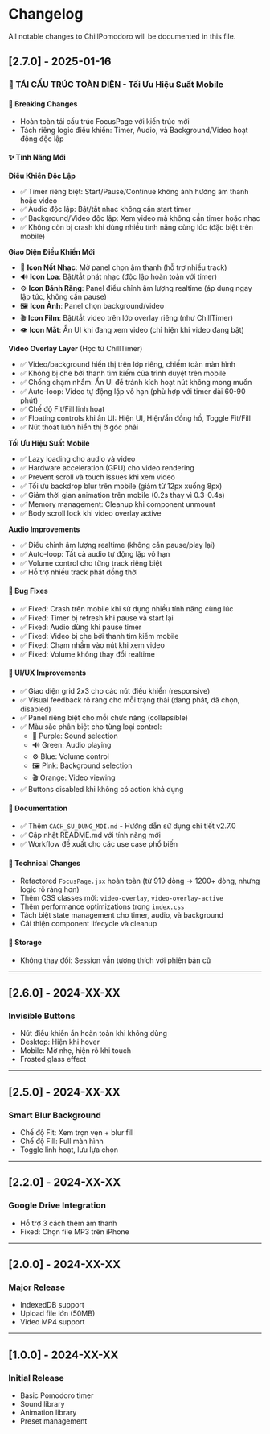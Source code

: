 # Changelog

All notable changes to ChillPomodoro will be documented in this file.

## [2.7.0] - 2025-01-16

### 🎯 TÁI CẤU TRÚC TOÀN DIỆN - Tối Ưu Hiệu Suất Mobile

#### 🚀 Breaking Changes

- Hoàn toàn tái cấu trúc FocusPage với kiến trúc mới
- Tách riêng logic điều khiển: Timer, Audio, và Background/Video hoạt động độc lập

#### ✨ Tính Năng Mới

**Điều Khiển Độc Lập**

- ✅ Timer riêng biệt: Start/Pause/Continue không ảnh hưởng âm thanh hoặc video
- ✅ Audio độc lập: Bật/tắt nhạc không cần start timer
- ✅ Background/Video độc lập: Xem video mà không cần timer hoặc nhạc
- ✅ Không còn bị crash khi dùng nhiều tính năng cùng lúc (đặc biệt trên mobile)

**Giao Diện Điều Khiển Mới**

- 🎵 **Icon Nốt Nhạc**: Mở panel chọn âm thanh (hỗ trợ nhiều track)
- 🔊 **Icon Loa**: Bật/tắt phát nhạc (độc lập hoàn toàn với timer)
- ⚙️ **Icon Bánh Răng**: Panel điều chỉnh âm lượng realtime (áp dụng ngay lập tức, không cần pause)
- 🖼️ **Icon Ảnh**: Panel chọn background/video
- 🎬 **Icon Film**: Bật/tắt video trên lớp overlay riêng (như ChillTimer)
- 👁️ **Icon Mắt**: Ẩn UI khi đang xem video (chỉ hiện khi video đang bật)

**Video Overlay Layer** (Học từ ChillTimer)

- ✅ Video/background hiển thị trên lớp riêng, chiếm toàn màn hình
- ✅ Không bị che bởi thanh tìm kiếm của trình duyệt trên mobile
- ✅ Chống chạm nhầm: Ẩn UI để tránh kích hoạt nút không mong muốn
- ✅ Auto-loop: Video tự động lặp vô hạn (phù hợp với timer dài 60-90 phút)
- ✅ Chế độ Fit/Fill linh hoạt
- ✅ Floating controls khi ẩn UI: Hiện UI, Hiện/ẩn đồng hồ, Toggle Fit/Fill
- ✅ Nút thoát luôn hiển thị ở góc phải

**Tối Ưu Hiệu Suất Mobile**

- ✅ Lazy loading cho audio và video
- ✅ Hardware acceleration (GPU) cho video rendering
- ✅ Prevent scroll và touch issues khi xem video
- ✅ Tối ưu backdrop blur trên mobile (giảm từ 12px xuống 8px)
- ✅ Giảm thời gian animation trên mobile (0.2s thay vì 0.3-0.4s)
- ✅ Memory management: Cleanup khi component unmount
- ✅ Body scroll lock khi video overlay active

**Audio Improvements**

- ✅ Điều chỉnh âm lượng realtime (không cần pause/play lại)
- ✅ Auto-loop: Tất cả audio tự động lặp vô hạn
- ✅ Volume control cho từng track riêng biệt
- ✅ Hỗ trợ nhiều track phát đồng thời

#### 🐛 Bug Fixes

- ✅ Fixed: Crash trên mobile khi sử dụng nhiều tính năng cùng lúc
- ✅ Fixed: Timer bị refresh khi pause và start lại
- ✅ Fixed: Audio dừng khi pause timer
- ✅ Fixed: Video bị che bởi thanh tìm kiếm mobile
- ✅ Fixed: Chạm nhầm vào nút khi xem video
- ✅ Fixed: Volume không thay đổi realtime

#### 🎨 UI/UX Improvements

- ✅ Giao diện grid 2x3 cho các nút điều khiển (responsive)
- ✅ Visual feedback rõ ràng cho mỗi trạng thái (đang phát, đã chọn, disabled)
- ✅ Panel riêng biệt cho mỗi chức năng (collapsible)
- ✅ Màu sắc phân biệt cho từng loại control:
  - 🎵 Purple: Sound selection
  - 🔊 Green: Audio playing
  - ⚙️ Blue: Volume control
  - 🖼️ Pink: Background selection
  - 🎬 Orange: Video viewing
- ✅ Buttons disabled khi không có action khả dụng

#### 📝 Documentation

- ✅ Thêm `CACH_SU_DUNG_MOI.md` - Hướng dẫn sử dụng chi tiết v2.7.0
- ✅ Cập nhật README.md với tính năng mới
- ✅ Workflow đề xuất cho các use case phổ biến

#### 🔧 Technical Changes

- Refactored `FocusPage.jsx` hoàn toàn (từ 919 dòng → 1200+ dòng, nhưng logic rõ ràng hơn)
- Thêm CSS classes mới: `video-overlay`, `video-overlay-active`
- Thêm performance optimizations trong `index.css`
- Tách biệt state management cho timer, audio, và background
- Cải thiện component lifecycle và cleanup

#### 💾 Storage

- Không thay đổi: Session vẫn tương thích với phiên bản cũ

---

## [2.6.0] - 2024-XX-XX

### Invisible Buttons

- Nút điều khiển ẩn hoàn toàn khi không dùng
- Desktop: Hiện khi hover
- Mobile: Mờ nhẹ, hiện rõ khi touch
- Frosted glass effect

---

## [2.5.0] - 2024-XX-XX

### Smart Blur Background

- Chế độ Fit: Xem trọn vẹn + blur fill
- Chế độ Fill: Full màn hình
- Toggle linh hoạt, lưu lựa chọn

---

## [2.2.0] - 2024-XX-XX

### Google Drive Integration

- Hỗ trợ 3 cách thêm âm thanh
- Fixed: Chọn file MP3 trên iPhone

---

## [2.0.0] - 2024-XX-XX

### Major Release

- IndexedDB support
- Upload file lớn (50MB)
- Video MP4 support

---

## [1.0.0] - 2024-XX-XX

### Initial Release

- Basic Pomodoro timer
- Sound library
- Animation library
- Preset management
